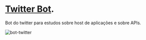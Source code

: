 # [Twitter Bot](https://twitter.com/tadeuacordou).

Bot do twitter para estudos sobre host de aplicações e sobre APIs.

![bot-twitter](https://user-images.githubusercontent.com/84084794/137998848-5290a330-469c-4dbb-8b8f-601aec2f99a5.jpg)
